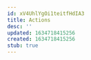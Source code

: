 ```yaml
---
id: xV4UhlYgOi1teitfHdIA3
title: Actions
desc: ''
updated: 1634718415256
created: 1634718415256
stub: true
---
```






